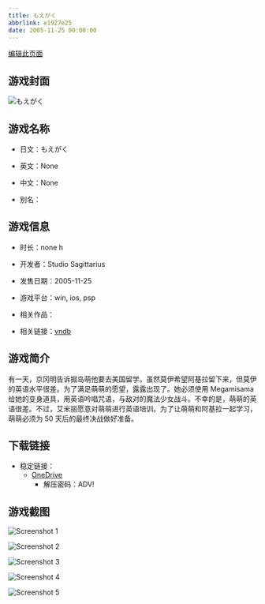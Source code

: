 ```yaml
---
title: もえがく
abbrlink: e1927e25
date: 2005-11-25 00:00:00
---
```

[编辑此页面](https://github.com/ACG-3/ADV3-source/blob/main/source/_posts/games/%E3%82%82%E3%81%88%E3%81%8C%E3%81%8F.md)

## 游戏封面

![もえがく](https://pan.timero.xyz/onedrive/img_lib_001/%E3%82%82%E3%81%88%E3%81%8C%E3%81%8F_cover.avif)


## 游戏名称

- 日文：もえがく
- 英文：None
- 中文：None

- 别名：


## 游戏信息

- 时长：none h
- 开发者：Studio Sagittarius
- 发售日期：2005-11-25
- 游戏平台：win, ios, psp
- 相关作品：

- 相关链接：[vndb](https://vndb.org/v11699)


## 游戏简介

有一天，京冈明告诉掘岛萌他要去美国留学。虽然莫伊希望阿基拉留下来，但莫伊的英语水平很差。为了满足萌萌的愿望，露露出现了。她必须使用 Megamisama 给她的变身道具，用英语吟唱咒语，与敌对的魔法少女战斗。不幸的是，萌萌的英语很差。不过，艾米丽愿意对萌萌进行英语培训。为了让萌萌和阿基拉一起学习，萌萌必须为 50 天后的最终决战做好准备。




## 下载链接

- 稳定链接：
    - [OneDrive](https://pan.timero.xyz/onedrive/adv_lib_001/%E3%82%82%E3%81%88%E3%81%8C%E3%81%8F)
        - 解压密码：ADV!



## 游戏截图


![Screenshot 1](https://pan.timero.xyz/onedrive/img_lib_001/%E3%82%82%E3%81%88%E3%81%8C%E3%81%8F_Screenshot_1.avif)

![Screenshot 2](https://pan.timero.xyz/onedrive/img_lib_001/%E3%82%82%E3%81%88%E3%81%8C%E3%81%8F_Screenshot_2.avif)

![Screenshot 3](https://pan.timero.xyz/onedrive/img_lib_001/%E3%82%82%E3%81%88%E3%81%8C%E3%81%8F_Screenshot_3.avif)

![Screenshot 4](https://pan.timero.xyz/onedrive/img_lib_001/%E3%82%82%E3%81%88%E3%81%8C%E3%81%8F_Screenshot_4.avif)

![Screenshot 5](https://pan.timero.xyz/onedrive/img_lib_001/%E3%82%82%E3%81%88%E3%81%8C%E3%81%8F_Screenshot_5.avif)

